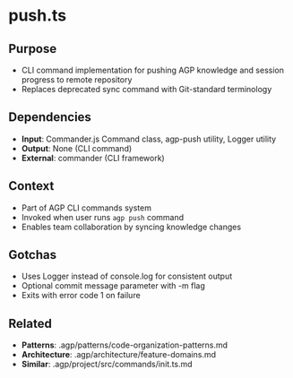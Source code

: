 # push.ts

## Purpose
- CLI command implementation for pushing AGP knowledge and session progress to remote repository
- Replaces deprecated sync command with Git-standard terminology

## Dependencies
- **Input**: Commander.js Command class, agp-push utility, Logger utility
- **Output**: None (CLI command)
- **External**: commander (CLI framework)

## Context
- Part of AGP CLI commands system
- Invoked when user runs `agp push` command
- Enables team collaboration by syncing knowledge changes

## Gotchas
- Uses Logger instead of console.log for consistent output
- Optional commit message parameter with -m flag
- Exits with error code 1 on failure

## Related
- **Patterns**: .agp/patterns/code-organization-patterns.md
- **Architecture**: .agp/architecture/feature-domains.md
- **Similar**: .agp/project/src/commands/init.ts.md